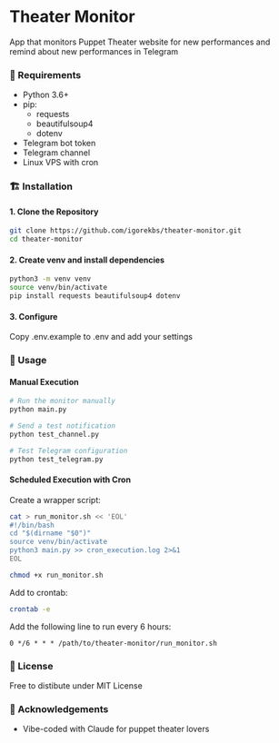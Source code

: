 # Theater Monitor

App that monitors Puppet Theater website for new performances and remind about new performances in Telegram

### 🔧 Requirements
- Python 3.6+
- pip:
  - requests
  - beautifulsoup4
  - dotenv 
- Telegram bot token
- Telegram channel
- Linux VPS with cron 

### 🏗️ Installation

#### 1. Clone the Repository
```bash
git clone https://github.com/igorekbs/theater-monitor.git
cd theater-monitor
```

#### 2. Create venv and install dependencies
```bash
python3 -m venv venv
source venv/bin/activate
pip install requests beautifulsoup4 dotenv
```

#### 3. Configure
Copy .env.example to .env and add your settings


### 🚀 Usage

#### Manual Execution
```bash
# Run the monitor manually
python main.py

# Send a test notification
python test_channel.py

# Test Telegram configuration
python test_telegram.py
```

#### Scheduled Execution with Cron
Create a wrapper script:
```bash
cat > run_monitor.sh << 'EOL'
#!/bin/bash
cd "$(dirname "$0")"
source venv/bin/activate
python3 main.py >> cron_execution.log 2>&1
EOL

chmod +x run_monitor.sh
```

Add to crontab:
```bash
crontab -e
```

Add the following line to run every 6 hours:

```
0 */6 * * * /path/to/theater-monitor/run_monitor.sh
```

### 📄 License
Free to distibute under MIT License

### 🙏 Acknowledgements
- Vibe-coded with Claude for puppet theater lovers